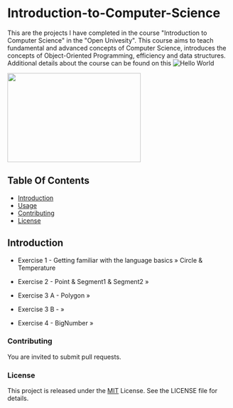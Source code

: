 # Introduction-to-Computer-Science
This are the projects I have completed in the course "Introduction to Computer Science" in the "Open Univesity". This course aims to teach fundamental and advanced concepts of Computer Science, introduces the concepts of Object-Oriented Programming, efficiency and data structures. Additional details about the course can be found on this ![Hello World](https://www.softwaretestinghelp.com/wp-content/qa/uploads/2019/10/Notepad_HelloWorld.png)


<img src="https://sites.google.com/site/cs4217jan2011team6/_/rsrc/1300357774275/tutorials/helloworld-tutorial/HelloWorldExample.jpg" width= "300" height= "200">

## Table Of Contents
- [Introduction](#introduction)
- [Usage](#usage)
- [Contributing](#contributing)
- [License](#license)


## Introduction
- Exercise 1 - Getting familiar with the language basics  » Circle & Temperature

- Exercise 2 - Point & Segment1 & Segment2 » 

- Exercise 3 A - Polygon » 

- Exercise 3 B -  »

- Exercise 4 - BigNumber » 

### Contributing
You are invited to submit pull requests.

### License
This project is released under the [MIT](https://choosealicense.com/licenses/mit/) License. See the LICENSE file for details.
